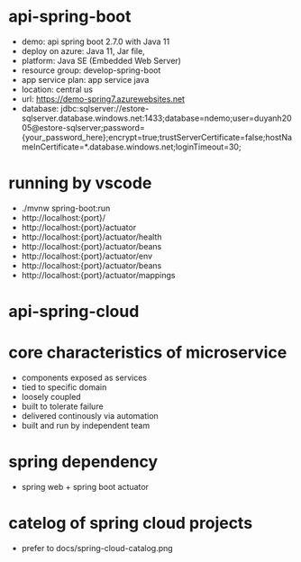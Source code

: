 # api-spring-boot
- demo: api spring boot 2.7.0 with Java 11
- deploy on azure: Java 11, Jar file, 
- platform: Java SE (Embedded Web Server)
- resource group: develop-spring-boot 
- app service plan: app service java
- location: central us
- url: https://demo-spring7.azurewebsites.net
- database: jdbc:sqlserver://estore-sqlserver.database.windows.net:1433;database=ndemo;user=duyanh2005@estore-sqlserver;password={your_password_here};encrypt=true;trustServerCertificate=false;hostNameInCertificate=*.database.windows.net;loginTimeout=30;

# running by vscode
- ./mvnw spring-boot:run
- http://localhost:{port}/
- http://localhost:{port}/actuator
- http://localhost:{port}/actuator/health
- http://localhost:{port}/actuator/beans
- http://localhost:{port}/actuator/env
- http://localhost:{port}/actuator/beans
- http://localhost:{port}/actuator/mappings

# api-spring-cloud
# core characteristics of microservice
- components exposed as services
- tied to specific domain
- loosely coupled
- built to tolerate failure
- delivered continously via automation
- built and run by independent team
# spring dependency
- spring web + spring boot actuator
# catelog of spring cloud projects
- prefer to docs/spring-cloud-catalog.png
